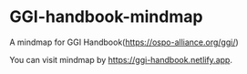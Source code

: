 # GGI-handbook-mindmap
A mindmap for GGI Handbook(https://ospo-alliance.org/ggi/)

You can visit mindmap by https://ggi-handbook.netlify.app.
